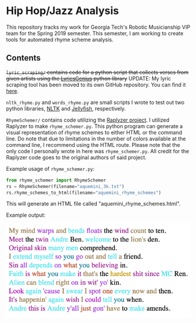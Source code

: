 # Hip Hop/Jazz Analysis

This repository tracks my work for Georgia Tech's Robotic Musicianship VIP team for the Spring 2019 semester.
This semester, I am working to create tools for automated rhyme scheme analysis.

## Contents

~~`lyric_scraping/` contains code for a python script that collects verses from given artists using the 
[LyricsGenius](https://github.com/johnwmillr/LyricsGenius) python library~~ UPDATE: My lyric scraping tool has been moved to its own GitHub repository. You can find it [here](https://github.com/RFirstman/versescraper).

`nltk_rhyme.py` and `words_rhyme.py` are small scripts I wrote to test out two python libraries, 
[NLTK](http://www.nltk.org/) and [Jellyfish](https://github.com/jamesturk/jellyfish), respectively.

`RhymeSchemer/` contains code utilizing the [Raplyzer project](https://github.com/angelogiomateo/Raplyzer).
I utilized Raplyzer to make `rhyme_schemer.py`. This python program can generate a visual representation
of rhyme schemes to either HTML or the command line. Do note that due to limitations in the number of colors
available at the command line, I recommend using the HTML route.
Please note that the only code I personally wrote in here was `rhyme_schemer.py`. All credit for the Raplyzer code goes
to the original authors of said project.

Example usage of `rhyme_schemer.py`:
```python
from rhyme_schemer import RhymeSchemer
rs = RhymeSchemer(filename="aquemini_3k.txt")
rs.rhyme_schemes_to_html(filename="aquemini_rhyme_schemes")
```

This will generate an HTML file called "aquemini_rhyme_schemes.html".

Example output:

![Rhyme Schemer HTML output](https://github.com/RFirstman/hiphop-jazz-analysis/raw/master/resources/rhyme_scheme_html.png)